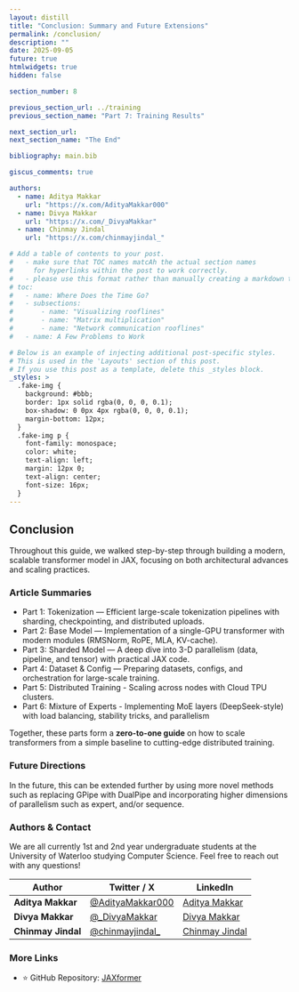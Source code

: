 ```yaml
---
layout: distill
title: "Conclusion: Summary and Future Extensions"
permalink: /conclusion/
description: ""
date: 2025-09-05
future: true
htmlwidgets: true
hidden: false

section_number: 8

previous_section_url: ../training
previous_section_name: "Part 7: Training Results"

next_section_url:
next_section_name: "The End"

bibliography: main.bib

giscus_comments: true

authors:
  - name: Aditya Makkar
    url: "https://x.com/AdityaMakkar000"
  - name: Divya Makkar
    url: "https://x.com/_DivyaMakkar"
  - name: Chinmay Jindal
    url: "https://x.com/chinmayjindal_"

# Add a table of contents to your post.
#   - make sure that TOC names matcAh the actual section names
#     for hyperlinks within the post to work correctly.
#   - please use this format rather than manually creating a markdown table of contents.
# toc:
#   - name: Where Does the Time Go?
#   - subsections:
#       - name: "Visualizing rooflines"
#       - name: "Matrix multiplication"
#       - name: "Network communication rooflines"
#   - name: A Few Problems to Work

# Below is an example of injecting additional post-specific styles.
# This is used in the 'Layouts' section of this post.
# If you use this post as a template, delete this _styles block.
_styles: >
  .fake-img {
    background: #bbb;
    border: 1px solid rgba(0, 0, 0, 0.1);
    box-shadow: 0 0px 4px rgba(0, 0, 0, 0.1);
    margin-bottom: 12px;
  }
  .fake-img p {
    font-family: monospace;
    color: white;
    text-align: left;
    margin: 12px 0;
    text-align: center;
    font-size: 16px;
  }
---
```


## Conclusion  

Throughout this guide, we walked step-by-step through building a modern, scalable transformer model in JAX, focusing on both architectural advances and scaling practices.

### Article Summaries

- Part 1: Tokenization — Efficient large-scale tokenization pipelines with sharding, checkpointing, and distributed uploads.  
- Part 2: Base Model — Implementation of a single-GPU transformer with modern modules (RMSNorm, RoPE, MLA, KV-cache).  
- Part 3: Sharded Model — A deep dive into 3-D parallelism (data, pipeline, and tensor) with practical JAX code.  
- Part 4: Dataset & Config — Preparing datasets, configs, and orchestration for large-scale training.  
- Part 5: Distributed Training - Scaling across nodes with Cloud TPU clusters.
- Part 6: Mixture of Experts - Implementing MoE layers (DeepSeek-style) with load balancing, stability tricks, and parallelism

Together, these parts form a **zero-to-one guide** on how to scale transformers from a simple baseline to cutting-edge distributed training.  

### Future Directions  

In the future, this can be extended further by using more novel methods such as replacing GPipe with DualPipe and incorporating higher dimensions of parallelism such as expert, and/or sequence.

### Authors & Contact  

We are all currently 1st and 2nd year undergraduate students at the University of Waterloo studying Computer Science. Feel free to reach out with any questions!

| Author           | Twitter / X                                                   | LinkedIn |
|------------------|---------------------------------------------------------------|-------------------|
| **Aditya Makkar** | [@AdityaMakkar000](https://x.com/AdityaMakkar000)             | [Aditya Makkar](https://www.linkedin.com/in/aditya-makkar-76a23a246/) |
| **Divya Makkar**  | [@_DivyaMakkar](https://x.com/_DivyaMakkar)                   | [Divya Makkar](https://www.linkedin.com/in/divya-makkar000/) |
| **Chinmay Jindal**| [@chinmayjindal_](https://x.com/chinmayjindal_)               | [Chinmay Jindal](https://www.linkedin.com/in/chinmayjindal/) |

### More Links

- ⭐ GitHub Repository: [JAXformer](https://github.com/divyamakkar0/Jaxformer)  

